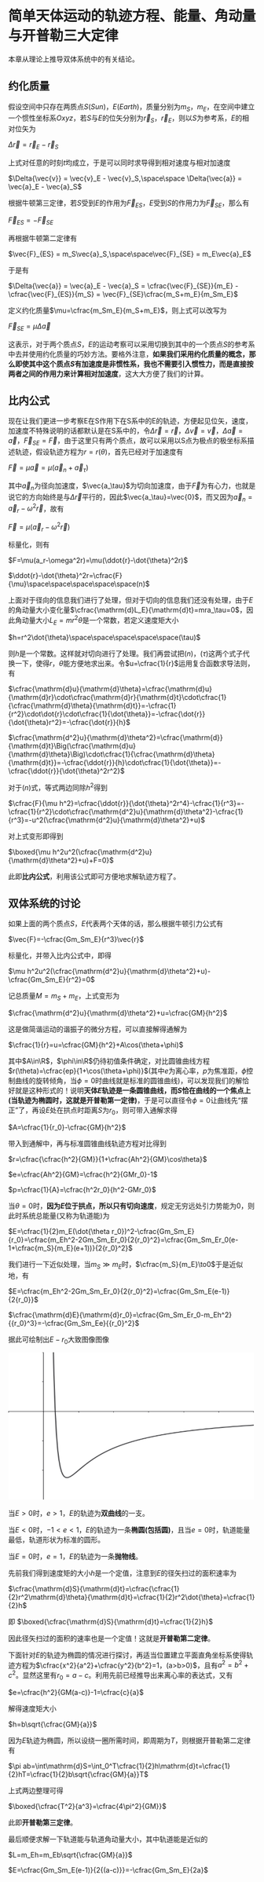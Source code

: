 # 简单天体运动的轨迹方程、能量、角动量与开普勒三大定律

本章从理论上推导双体系统中的有关结论。

## 约化质量

假设空间中只存在两质点$S(Sun)$，$E(Earth)$，质量分别为$m_S$，$m_E$，在空间中建立一个惯性坐标系$Oxyz$，若$S$与$E$的位矢分别为$\vec{r}_S$，$\vec{r}_E$，则以$S$为参考系，$E$的相对位矢为

$\Delta{\vec{r}} = \vec{r}_E - \vec{r}_S$

上式对任意的时刻$t$均成立，于是可以同时求导得到相对速度与相对加速度

$\Delta{\vec{v}} = \vec{v}_E - \vec{v}_S,\space\space \Delta{\vec{a}} = \vec{a}_E - \vec{a}_S$

根据牛顿第三定律，若$S$受到$E$的作用为$\vec{F}_{ES}$，$E$受到$S$的作用力为$\vec{F}_{SE}$，那么有

$\vec{F}_{ES} = -\vec{F}_{SE}$

再根据牛顿第二定律有

$\vec{F}_{ES} = m_S\vec{a}_S,\space\space\vec{F}_{SE} = m_E\vec{a}_E$

于是有

$\Delta{\vec{a}} = \vec{a}_E - \vec{a}_S = \cfrac{\vec{F}_{SE}}{m_E} - \cfrac{\vec{F}_{ES}}{m_S} = \vec{F}_{SE}\cfrac{m_S+m_E}{m_Sm_E}$

定义约化质量$\mu=\cfrac{m_Sm_E}{m_S+m_E}$，则上式可以改写为

$\vec{F}_{SE}=\mu\Delta{\vec{a}}$

这表示，对于两个质点$S$，$E$的运动考察可以采用切换到其中的一个质点$S$的参考系中去并使用约化质量的巧妙方法。要格外注意，**如果我们采用约化质量的概念，那么即使其中这个质点$S$有加速度是非惯性系，我也不需要引入惯性力，而是直接按两者之间的作用力来计算相对加速度**，这大大方便了我们的计算。

## 比内公式

现在让我们更进一步考察E在S作用下在S系中的E的轨迹，方便起见位矢，速度，加速度不特殊说明的话都默认是在S系中的，令$\Delta{\vec{r}}=\vec{r}$，$\Delta{\vec{v}}=\vec{v}$，$\Delta{\vec{a}}=\vec{a}$，$\vec{F}_{SE}=\vec{F}$，由于这里只有两个质点，故可以采用以S点为极点的极坐标系描述轨迹，假设轨迹方程为$r=r(\theta)$，首先已经对于加速度有

$\vec{F}=\mu\vec{a}=\mu(\vec{a}_n+\vec{a}_\tau)$

其中$\vec{a}_n$为径向加速度，$\vec{a_\tau}$为切向加速度，由于$\vec{F}$为有心力，也就是说它的方向始终是与$\Delta{\vec{r}}$平行的，因此$\vec{a_\tau}=\vec{0}$，而又因为$\vec{a}_n=\vec{a}_r-\omega^2\vec{r}$，故有

$\vec{F}=\mu(\vec{a}_r-\omega^2\vec{r})$

标量化，则有

$F=\mu(a_r-\omega^2r)=\mu(\ddot{r}-\dot{\theta}^2r)$

$\ddot{r}-\dot{\theta}^2r=\cfrac{F}{\mu}\space\space\space\space\space(n)$

上面对于径向的信息我们进行了处理，但对于切向的信息我们还没有处理，由于$E$的角动量大小变化量$\cfrac{\mathrm{d}L_E}{\mathrm{d}t}=mra_\tau=0$，因此角动量大小$L_E=mr^2\dot{\theta}$是一个常数，若定义速度矩大小

$h=r^2\dot{\theta}\space\space\space\space\space(\tau)$

则$h$是一个常数。这样就对切向进行了处理。我们再尝试把$(n)$，$(\tau)$这两个式子代换一下，使得$r$，$\theta$能方便地求出来。令$u=\cfrac{1}{r}$运用复合函数求导法则，有

$\cfrac{\mathrm{d}u}{\mathrm{d}\theta}=\cfrac{\mathrm{d}u}{\mathrm{d}r}\cdot\cfrac{\mathrm{d}r}{\mathrm{d}t}\cdot\cfrac{1}{\cfrac{\mathrm{d}\theta}{\mathrm{d}t}}=-\cfrac{1}{r^2}\cdot\dot{r}\cdot\cfrac{1}{\dot{\theta}}=-\cfrac{\dot{r}}{\dot{\theta}r^2}=-\cfrac{\dot{r}}{h}$

$\cfrac{\mathrm{d^2}u}{\mathrm{d}\theta^2}=\cfrac{\mathrm{d}}{\mathrm{d}t}\Big(\cfrac{\mathrm{d}u}{\mathrm{d}\theta}\Big)\cdot\cfrac{1}{\cfrac{\mathrm{d}\theta}{\mathrm{d}t}}=-\cfrac{\ddot{r}}{h}\cdot\cfrac{1}{\dot{\theta}}=-\cfrac{\ddot{r}}{\dot{\theta}^2r^2}$

对于$(n)$式，等式两边同除$h^2$得到

$\cfrac{F}{\mu h^2}=\cfrac{\ddot{r}}{\dot{\theta}^2r^4}-\cfrac{1}{r^3}=-\cfrac{1}{r^2}\cdot\cfrac{\mathrm{d^2}u}{\mathrm{d}\theta^2}-\cfrac{1}{r^3}=-u^2(\cfrac{\mathrm{d^2}u}{\mathrm{d}\theta^2}+u)$

对上式变形即得到

$\boxed{\mu h^2u^2(\cfrac{\mathrm{d^2}u}{\mathrm{d}\theta^2}+u)+F=0}$

此即**比内公式**，利用该公式即可方便地求解轨迹方程了。

## 双体系统的讨论

如果上面的两个质点$S$，$E$代表两个天体的话，那么根据牛顿引力公式有

$\vec{F}=-\cfrac{Gm_Sm_E}{r^3}\vec{r}$

标量化，并带入比内公式中，即得

$\mu h^2u^2(\cfrac{\mathrm{d^2}u}{\mathrm{d}\theta^2}+u)-\cfrac{Gm_Sm_E}{r^2}=0$

记总质量$M=m_S+m_E$，上式变形为

$\cfrac{\mathrm{d^2}u}{\mathrm{d}\theta^2}+u=\cfrac{GM}{h^2}$

这是做简谐运动的谐振子的微分方程，可以直接解得通解为

$\cfrac{1}{r}=u=\cfrac{GM}{h^2}+A\cos(\theta+\phi)$

其中$A\in\R$，$\phi\in\R$仍待初值条件确定，对比圆锥曲线方程$r(\theta)=\cfrac{ep}{1+\cos(\theta+\phi)}$(其中$e$为离心率，$p$为焦准距，$\phi$控制曲线的旋转倾角，当$\phi=0$时曲线就是标准的圆锥曲线)，可以发现我们的解恰好就是这种形式的！说明**天体$E$轨迹是一条圆锥曲线，而$S$恰在曲线的一个焦点上(当轨迹为椭圆时，这就是开普勒第一定律)**，于是可以直径令$\phi=0$让曲线先“摆正”了，再设$E$处在拱点时距离$S$为$r_0$，则可带入通解求得

$A=\cfrac{1}{r_0}-\cfrac{GM}{h^2}$

带入到通解中，再与标准圆锥曲线轨迹方程对比得到

$r=\cfrac{\cfrac{h^2}{GM}}{1+\cfrac{Ah^2}{GM}\cos\theta}$

$e=\cfrac{Ah^2}{GM}=\cfrac{h^2}{GMr_0}-1$

$p=\cfrac{1}{A}=\cfrac{h^2r_0}{h^2-GMr_0}$

当$\theta=0$时，**因为$E$位于拱点，所以只有切向速度**，规定无穷远处引力势能为0，则此时系统总能量(又称为轨道能)为

$E=\cfrac{1}{2}m_E(\dot{\theta r_0})^2-\cfrac{Gm_Sm_E}{r_0}=\cfrac{m_Eh^2-2Gm_Sm_Er_0}{2{r_0}^2}=\cfrac{Gm_Sm_Er_0(e-1+\cfrac{m_S}{m_E}(e+1))}{2{r_0}^2}$

我们进行一下近似处理，当$m_S\gg m_E$时，$\cfrac{m_S}{m_E}\to0$于是近似地，有

$E=\cfrac{m_Eh^2-2Gm_Sm_Er_0}{2{r_0}^2}=\cfrac{Gm_Sm_E(e-1)}{2{r_0}}$

$\cfrac{\mathrm{d}E}{\mathrm{d}r_0}=\cfrac{Gm_Sm_Er_0-m_Eh^2}{{r_0}^3}=-\cfrac{Gm_Sm_Ee}{{r_0}^2}$

据此可绘制出$E-r_0$大致图像图像

<img src="planets_0.png" width="500" height="300" alt="local_image">

当$E>0$时，$e>1$，$E$的轨迹为**双曲线**的一支。

当$E<0$时，$-1<e<1$，$E$的轨迹为一条**椭圆(包括圆)**，且当$e=0$时，轨道能量最低，轨道形状为标准的圆形。

当$E=0$时，$e=1$，$E$的轨迹为一条**抛物线**。

先前我们得到速度矩的大小$h$是一个定值，注意到$E$的径矢扫过的面积速率为

$\cfrac{\mathrm{d}S}{\mathrm{d}t}=\cfrac{\cfrac{1}{2}r^2\mathrm{d}\theta}{\mathrm{d}t}=\cfrac{1}{2}r^2\dot{\theta}=\cfrac{1}{2}h$

即 $\boxed{\cfrac{\mathrm{d}S}{\mathrm{d}t}=\cfrac{1}{2}h}$

因此径矢扫过的面积的速率也是一个定值！这就是**开普勒第二定律**。

下面针对$E$的轨迹为椭圆的情况进行探讨，再适当位置建立平面直角坐标系使得轨迹方程为$\cfrac{x^2}{a^2}+\cfrac{y^2}{b^2}=1，(a>b>0)$，且有$a^2=b^2+c^2$。显然这里有$r_0=a-c$。利用先前已经推导出来离心率的表达式，又有

$e=\cfrac{h^2}{GM(a-c)}-1=\cfrac{c}{a}$

解得速度矩大小

$h=b\sqrt{\cfrac{GM}{a}}$

因为$E$轨迹为椭圆，所以设绕一圈所需时间，即周期为$T$，则根据开普勒第二定律有

$\pi ab=\int\mathrm{d}S=\int_0^T\cfrac{1}{2}h\mathrm{d}t=\cfrac{1}{2}hT=\cfrac{1}{2}b\sqrt{\cfrac{GM}{a}}T$

上式两边整理可得

$\boxed{\cfrac{T^2}{a^3}=\cfrac{4\pi^2}{GM}}$

此即**开普勒第三定律**。

最后顺便求解一下轨道能与轨道角动量大小，其中轨道能是近似的

$L=m_Eh=m_Eb\sqrt{\cfrac{GM}{a}}$

$E=\cfrac{Gm_Sm_E(e-1)}{2{(a-c)}}=-\cfrac{Gm_Sm_E}{2a}$
